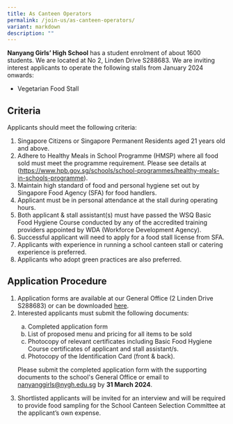 ```yaml
---
title: As Canteen Operators
permalink: /join-us/as-canteen-operators/
variant: markdown
description: ""
---
```

**Nanyang Girls’ High School** has a student enrolment of about 1600 students. We are located at No 2, Linden Drive S288683.
We are inviting interest applicants to operate the following stalls from January 2024 onwards:
<ul data-tight="true" class="tight">
	<li>Vegetarian Food Stall</li>
</ul>

	
## Criteria
Applicants should meet the following criteria:
<ol data-tight="true" class="tight">
	<li>Singapore Citizens or Singapore Permanent Residents aged 21 years old and above.</li>
	<li>Adhere to Healthy Meals in School Programme (HMSP) where all food sold must meet the programme requirement. Please see details at (<a href="https://www.hpb.gov.sg/schools/school-programmes/healthy-meals-in-schools-programme" target="_blank">https://www.hpb.gov.sg/schools/school-programmes/healthy-meals-in-schools-programme</a>).</li>
	<li>Maintain high standard of food and personal hygiene set out by Singapore Food Agency (SFA) for food handlers.</li>
	<li>Applicant must be in personal attendance at the stall during operating hours.</li>
	<li>Both applicant &amp; stall assistant(s) must have passed the WSQ Basic Food Hygiene Course conducted by any of the accredited training providers appointed by WDA (Workforce Development Agency).</li>
	<li>Successful applicant will need to apply for a food stall license from SFA.</li>
	<li>Applicants with experience in running a school canteen stall or catering experience is preferred.</li><li>Applicants who adopt green practices are also preferred.</li>
</ol>

## Application Procedure
<ol data-tight="true" class="tight">
	<li>Application forms are available at our General Office (2 Linden Drive S288683) or can be downloaded <a href="/files/NYGH_Canteen_stall_application_form__2024_.pdf" target="_blank">here</a>.</li>
	<li>Interested applicants must submit the following documents:</li>
	<ol style="list-style-type: lower-alpha;">
		<li>Completed application form</li>
		<li>List of proposed menu and pricing for all items to be sold</li>
		<li>Photocopy of relevant certificates including Basic Food Hygiene Course certificates of applicant and stall assistant/s.</li>
		<li>Photocopy of the Identification Card (front &amp; back).</li>
	</ol>
	<p>Please submit the completed application form with the supporting documents to the school's General Office or email to <a href="mailto:nanyanggirls@nygh.edu.sg" rel="noopener noreferrer nofollow" target="_blank">nanyanggirls@nygh.edu.sg</a> by <b>31 March 2024</b>.</p>
	<li>Shortlisted applicants will be invited for an interview and will be required to provide food sampling for the School Canteen Selection Committee at the applicant’s own expense.</li>
</ol>